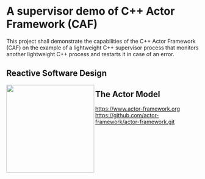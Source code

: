 # A supervisor demo of C++ Actor Framework (CAF)

This project shall demonstrate the capabilities of the C++ Actor Framework (CAF)
on the example of a lightweight C++ supervisor process that monitors another lightweight 
C++ process and restarts it in case of an error.

## Reactive Software Design

<img align='left' src="https://media.giphy.com/media/26uf9QPzzlKPvQG5O/giphy.gif" width="230">

## The Actor Model


https://www.actor-framework.org <br>
https://github.com/actor-framework/actor-framework.git
